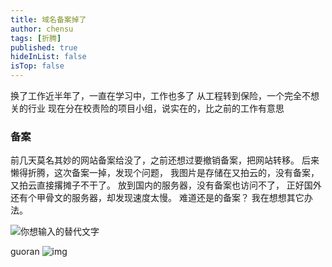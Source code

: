 ```yaml
---
title: 域名备案掉了
author: chensu
tags: [折腾]
published: true
hideInList: false
isTop: false
---
```


换了工作近半年了，一直在学习中，工作也多了
从工程转到保险，一个完全不想关的行业
现在分在校责险的项目小组，说实在的，比之前的工作有意思
### 备案
前几天莫名其妙的网站备案给没了，之前还想过要撤销备案，把网站转移。
后来懒得折腾，这次备案一掉，发现个问题，
我图片是存储在又拍云的，没有备案，又拍云直接撂摊子不干了。
放到国内的服务器，没有备案也访问不了，
正好国外还有个甲骨文的服务器，却发现速度太慢。
难道还是的备案？
我在想想其它办法。


![你想输入的替代文字](测试/IMG_20211208_182949.jpg)

guoran
![img](/pic/IMG_20211208_183002.jpg)